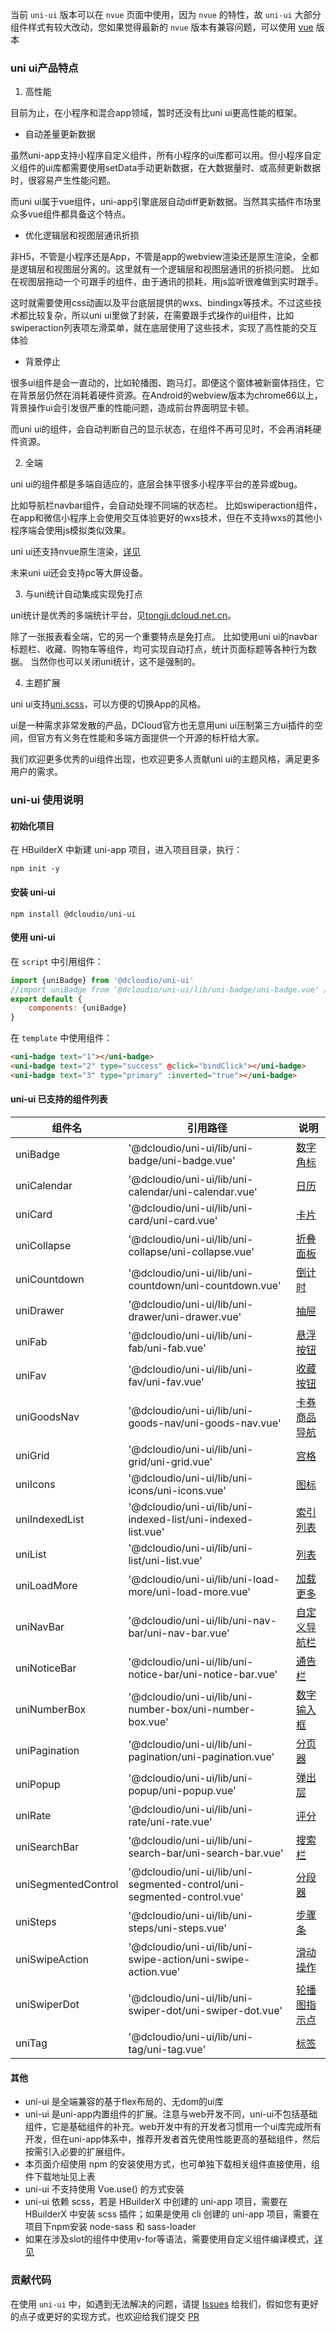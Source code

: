 
当前 `uni-ui` 版本可以在 `nvue` 页面中使用，因为 `nvue` 的特性，故 `uni-ui` 大部分组件样式有较大改动，您如果觉得最新的 `nvue` 版本有兼容问题，可以使用 [vue](https://github.com/dcloudio/uni-ui/tree/last-vue)  版本

### uni ui产品特点

1. 高性能

目前为止，在小程序和混合app领域，暂时还没有比uni ui更高性能的框架。
- 自动差量更新数据

虽然uni-app支持小程序自定义组件，所有小程序的ui库都可以用。但小程序自定义组件的ui库都需要使用setData手动更新数据，在大数据量时、或高频更新数据时，很容易产生性能问题。

而uni ui属于vue组件，uni-app引擎底层自动diff更新数据。当然其实插件市场里众多vue组件都具备这个特点。
- 优化逻辑层和视图层通讯折损

非H5，不管是小程序还是App，不管是app的webview渲染还是原生渲染，全都是逻辑层和视图层分离的。这里就有一个逻辑层和视图层通讯的折损问题。
比如在视图层拖动一个可跟手的组件，由于通讯的损耗，用js监听很难做到实时跟手。

这时就需要使用css动画以及平台底层提供的wxs、bindingx等技术。不过这些技术都比较复杂，所以uni ui里做了封装，在需要跟手式操作的ui组件，比如swiperaction列表项左滑菜单，就在底层使用了这些技术，实现了高性能的交互体验
- 背景停止

很多ui组件是会一直动的，比如轮播图、跑马灯。即便这个窗体被新窗体挡住，它在背景层仍然在消耗着硬件资源。在Android的webview版本为chrome66以上，背景操作ui会引发很严重的性能问题，造成前台界面明显卡顿。

而uni ui的组件，会自动判断自己的显示状态，在组件不再可见时，不会再消耗硬件资源。

2. 全端

uni ui的组件都是多端自适应的，底层会抹平很多小程序平台的差异或bug。

比如导航栏navbar组件，会自动处理不同端的状态栏。
比如swiperaction组件，在app和微信小程序上会使用交互体验更好的wxs技术，但在不支持wxs的其他小程序端会使用js模拟类似效果。

uni ui还支持nvue原生渲染，[详见](https://github.com/dcloudio/uni-ui/tree/nvue-uni-ui)

未来uni ui还会支持pc等大屏设备。

3. 与uni统计自动集成实现免打点

uni统计是优秀的多端统计平台，见[tongji.dcloud.net.cn](https://tongji.dcloud.net.cn)。

除了一张报表看全端，它的另一个重要特点是免打点。
比如使用uni ui的navbar标题栏、收藏、购物车等组件，均可实现自动打点，统计页面标题等各种行为数据。
当然你也可以关闭uni统计，这不是强制的。

4. 主题扩展

uni ui支持[uni.scss](https://uniapp.dcloud.io/collocation/uni-scss)，可以方便的切换App的风格。

ui是一种需求非常发散的产品，DCloud官方也无意用uni ui压制第三方ui插件的空间，但官方有义务在性能和多端方面提供一个开源的标杆给大家。

我们欢迎更多优秀的ui组件出现，也欢迎更多人贡献uni ui的主题风格，满足更多用户的需求。

### uni-ui 使用说明

#### 初始化项目

在 HBuilderX 中新建 uni-app 项目，进入项目目录，执行：

```
npm init -y
```

#### 安装 uni-ui

```
npm install @dcloudio/uni-ui
```

#### 使用 uni-ui

在 ``script`` 中引用组件：

```javascript
import {uniBadge} from '@dcloudio/uni-ui'
//import uniBadge from '@dcloudio/uni-ui/lib/uni-badge/uni-badge.vue' //也可使用此方式引入组件
export default {
    components: {uniBadge}
}
```

在 ``template`` 中使用组件：

```html
<uni-badge text="1"></uni-badge>
<uni-badge text="2" type="success" @click="bindClick"></uni-badge>
<uni-badge text="3" type="primary" :inverted="true"></uni-badge>
```


#### uni-ui 已支持的组件列表

|组件名							|引用路径																																|说明																										|
|---								|---																																		|---																										|
|uniBadge						|'@dcloudio/uni-ui/lib/uni-badge/uni-badge.vue'													|[数字角标](https://ext.dcloud.net.cn/plugin?id=21)			|
|uniCalendar				| '@dcloudio/uni-ui/lib/uni-calendar/uni-calendar.vue'									|[日历](https://ext.dcloud.net.cn/plugin?id=56)					|
|uniCard						|'@dcloudio/uni-ui/lib/uni-card/uni-card.vue'														|[卡片](https://ext.dcloud.net.cn/plugin?id=22)					|
|uniCollapse				| '@dcloudio/uni-ui/lib/uni-collapse/uni-collapse.vue'									|[折叠面板](https://ext.dcloud.net.cn/plugin?id=23)			|
|uniCountdown				|'@dcloudio/uni-ui/lib/uni-countdown/uni-countdown.vue'								| [倒计时](https://ext.dcloud.net.cn/plugin?id=25)			|
|uniDrawer					|'@dcloudio/uni-ui/lib/uni-drawer/uni-drawer.vue'												|[抽屉](https://ext.dcloud.net.cn/plugin?id=26)					|
|uniFab							|'@dcloudio/uni-ui/lib/uni-fab/uni-fab.vue'															|[悬浮按钮](https://ext.dcloud.net.cn/plugin?id=144)		|
|uniFav							| '@dcloudio/uni-ui/lib/uni-fav/uni-fav.vue'														|[收藏按钮](https://ext.dcloud.net.cn/plugin?id=864)		|
|uniGoodsNav				| '@dcloudio/uni-ui/lib/uni-goods-nav/uni-goods-nav.vue'								|[卡券商品导航](https://ext.dcloud.net.cn/plugin?id=865)		|
|uniGrid						| '@dcloudio/uni-ui/lib/uni-grid/uni-grid.vue'													|[宫格](https://ext.dcloud.net.cn/plugin?id=27)					|
|uniIcons						|'@dcloudio/uni-ui/lib/uni-icons/uni-icons.vue'													|[图标](https://ext.dcloud.net.cn/plugin?id=28)					|
|uniIndexedList			|'@dcloudio/uni-ui/lib/uni-indexed-list/uni-indexed-list.vue'						| [索引列表](https://ext.dcloud.net.cn/plugin?id=375)		|
|uniList						| '@dcloudio/uni-ui/lib/uni-list/uni-list.vue'													|[列表](https://ext.dcloud.net.cn/plugin?id=24)					|
|uniLoadMore				| '@dcloudio/uni-ui/lib/uni-load-more/uni-load-more.vue'								|[加载更多](https://ext.dcloud.net.cn/plugin?id=29)			|
|uniNavBar					|'@dcloudio/uni-ui/lib/uni-nav-bar/uni-nav-bar.vue'											|[自定义导航栏](https://ext.dcloud.net.cn/plugin?id=52)	|
|uniNoticeBar				|'@dcloudio/uni-ui/lib/uni-notice-bar/uni-notice-bar.vue'								|[通告栏](https://ext.dcloud.net.cn/plugin?id=30)				|
|uniNumberBox				|'@dcloudio/uni-ui/lib/uni-number-box/uni-number-box.vue'								|[数字输入框](https://ext.dcloud.net.cn/plugin?id=31)		|
|uniPagination			|'@dcloudio/uni-ui/lib/uni-pagination/uni-pagination.vue'								|[分页器](https://ext.dcloud.net.cn/plugin?id=32)				|
|uniPopup						| '@dcloudio/uni-ui/lib/uni-popup/uni-popup.vue'											|[弹出层](https://ext.dcloud.net.cn/plugin?id=329)			|
|uniRate						|'@dcloudio/uni-ui/lib/uni-rate/uni-rate.vue'														|[评分](https://ext.dcloud.net.cn/plugin?id=33)					|
|uniSearchBar				| '@dcloudio/uni-ui/lib/uni-search-bar/uni-search-bar.vue'							|[搜索栏](https://ext.dcloud.net.cn/plugin?id=866)			|
|uniSegmentedControl|'@dcloudio/uni-ui/lib/uni-segmented-control/uni-segmented-control.vue'	|[分段器](https://ext.dcloud.net.cn/plugin?id=54)				|
|uniSteps						|'@dcloudio/uni-ui/lib/uni-steps/uni-steps.vue'													|[步骤条](https://ext.dcloud.net.cn/plugin?id=34)				|
|uniSwipeAction			| '@dcloudio/uni-ui/lib/uni-swipe-action/uni-swipe-action.vue'					|[滑动操作](https://ext.dcloud.net.cn/plugin?id=181)		|
|uniSwiperDot				|'@dcloudio/uni-ui/lib/uni-swiper-dot/uni-swiper-dot.vue'								|[轮播图指示点](https://ext.dcloud.net.cn/plugin?id=284)|
|uniTag							| '@dcloudio/uni-ui/lib/uni-tag/uni-tag.vue'														|[标签](https://ext.dcloud.net.cn/plugin?id=35)					|


#### 其他

- uni-ui 是全端兼容的基于flex布局的、无dom的ui库
- uni-ui 是uni-app内置组件的扩展。注意与web开发不同，uni-ui不包括基础组件，它是基础组件的补充。web开发中有的开发者习惯用一个ui库完成所有开发，但在uni-app体系中，推荐开发者首先使用性能更高的基础组件，然后按需引入必要的扩展组件。
- 本页面介绍使用 npm 的安装使用方式，也可单独下载相关组件直接使用，组件下载地址见上表
- uni-ui 不支持使用 Vue.use() 的方式安装
- uni-ui 依赖 scss，若是 HBuilderX 中创建的 uni-app 项目，需要在 HBuilderX 中安装 scss 插件；如果是使用 cli 创建的 uni-app 项目，需要在项目下npm安装 node-sass 和 sass-loader
- 如果在涉及slot的组件中使用v-for等语法，需要使用自定义组件编译模式，[详见](https://ask.dcloud.net.cn/article/35843)


### 贡献代码
在使用 `uni-ui` 中，如遇到无法解决的问题，请提 [Issues](https://github.com/dcloudio/uni-ui/issues) 给我们，假如您有更好的点子或更好的实现方式，也欢迎给我们提交 [PR](https://github.com/dcloudio/uni-ui/pulls)